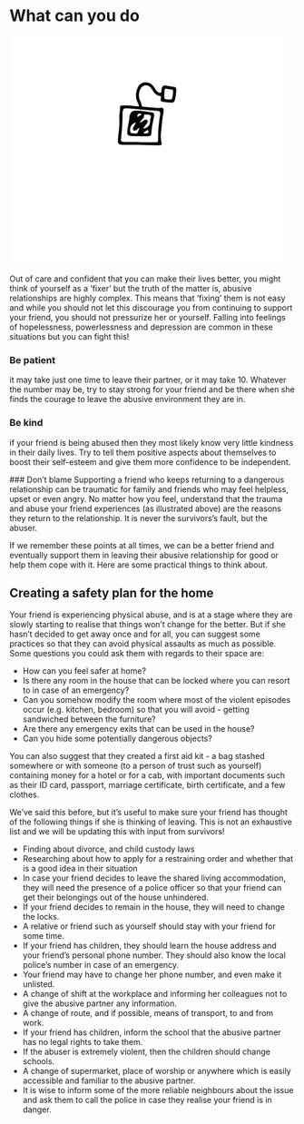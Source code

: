 # What can you do

![](assets/chayn_chai.gif)

Out of care and confident that you can make their lives better, you might think of yourself as a ‘fixer’ but the truth of the matter is, abusive relationships are highly complex. This means that ‘fixing’ them is not easy and while you should not let this discourage you from continuing to support your friend, you should not pressurize her or yourself. Falling into feelings of hopelessness, powerlessness and depression are common in these situations but you can fight this!

### Be patient
it may take just one time to leave their partner, or it may take 10. Whatever the number may be, try to stay strong for your friend and be there when she finds the courage to leave the abusive environment they are in.

### Be kind
if your friend is being abused then they most likely know very little kindness in their daily lives. Try to tell them positive aspects about themselves to boost their self-esteem and give them more confidence to be independent. 

### Don’t blame
Supporting a friend who keeps returning to a dangerous relationship can be traumatic for family and friends who may feel helpless, upset or even angry. No matter how you feel, understand that the trauma and abuse your friend experiences (as illustrated above) are the reasons they return to the relationship.  It is never the survivors’s fault, but the abuser.

If we remember these points at all times, we can be a better friend and eventually support them in leaving their abusive relationship for good or help them cope with it. Here are some practical things to think about.

## Creating a safety plan for the home

Your friend is experiencing physical abuse, and is at a stage where they are slowly starting to realise that things won’t change for the better. But if she hasn’t decided to get away once and for all, you can suggest some practices so that they can avoid physical assaults as much as possible. Some questions you could ask them with regards to their space are:
 
- How can you feel safer at home?
- Is there any room in the house that can be locked where you can resort to in case of an emergency?
- Can you somehow modify the room where most of the violent episodes occur (e.g. kitchen, bedroom) so that you will avoid - getting sandwiched between the furniture?
- Are there any emergency exits that can be used in the house?
- Can you hide some potentially dangerous objects?
 
You can also suggest that they created a first aid kit - a bag stashed somewhere or with someone (to a person of trust such as yourself) containing money for a hotel or for a cab, with important documents such as their ID card, passport, marriage certificate, birth certificate, and a few clothes.

We’ve said this before, but it’s useful to make sure your friend has thought of the following things if she is thinking of leaving. This is not an exhaustive list and we will be updating this with input from survivors!

- Finding about divorce, and child custody laws
- Researching about how to apply for a restraining order and whether that is a good idea in their situation
- In case your friend decides to leave the shared living accommodation, they will need the presence of a police officer so that your friend can get their belongings out of the house unhindered.
- If your friend decides to remain in the house, they will need to change the locks.
- A relative or friend such as yourself should stay with your friend for some time.
- If your friend has children, they should learn the house address and your friend’s personal phone number. They should also know the local police’s number in case of an emergency.
- Your friend may have to change her phone number, and even make it unlisted.
- A change of shift at the workplace and informing her colleagues not to give the abusive partner any information.
- A change of route, and if possible, means of transport, to and from work.
- If your friend has children, inform the school that the abusive partner has no legal rights to take them.
- If the abuser is extremely violent, then the children should change schools.
- A change of supermarket, place of worship or anywhere which is easily accessible and familiar to the abusive partner.
- It is wise to inform some of the more reliable neighbours about the issue and ask them to call the police in case they realise your friend is in danger.

